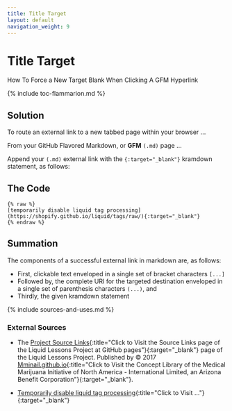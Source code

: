 ```yaml
---
title: Title Target
layout: default
navigation_weight: 9
---
```

# Title Target

How To Force a New Target Blank When Clicking A GFM Hyperlink

{% include toc-flammarion.md %}

## Solution

To route an external link to a new tabbed page within your browser ...

From your GitHub Flavored Markdown, or **GFM** `(.md)` page ...

Append your `(.md)` external link with the `{:target="_blank"}` kramdown statement, as follows:

## The Code

```liquid
{% raw %}
[temporarily disable liquid tag processing](https://shopify.github.io/liquid/tags/raw/){:target="_blank"}
{% endraw %}
```

## Summation

The components of a successful external link in markdown are, as follows:

- First, clickable text enveloped in a single set of bracket characters `[...]`
- Followed by, the complete URI for the targeted destination enveloped in a single set of parenthesis characters `(...)`, and
- Thirdly, the given kramdown statement

{% include sources-and-uses.md %}

### External Sources

- The [Project Source Links](https://mminail.github.io/Liquid/Source-Liquid-Links.htm){:title="Click to Visit the Source Links page of the Liquid Lessons Project at GitHub pages"}{:target="_blank"} page of the Liquid Lessons Project. Published by © 2017 [Mminail.github.io](https://mminail.github.io/){:title="Click to Visit the Concept Library of the Medical Marijuana Initiative of North America - International Limited, an Arizona Benefit Corporation"}{:target="_blank"}.

- [Temporarily disable liquid tag processing](https://shopify.github.io/liquid/tags/raw/){:title="Click to Visit ..."}{:target="_blank"}
